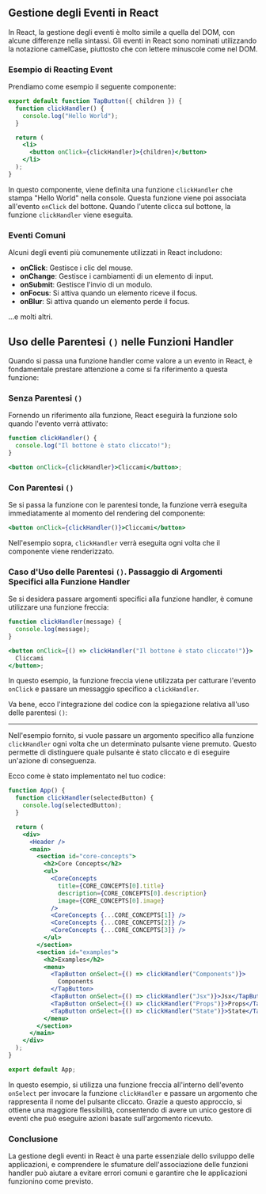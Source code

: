 ## Gestione degli Eventi in React

In React, la gestione degli eventi è molto simile a quella del DOM, con alcune differenze nella sintassi. Gli eventi in React sono nominati utilizzando la notazione camelCase, piuttosto che con lettere minuscole come nel DOM.

### Esempio di Reacting Event

Prendiamo come esempio il seguente componente:

```jsx
export default function TapButton({ children }) {
  function clickHandler() {
    console.log("Hello World");
  }

  return (
    <li>
      <button onClick={clickHandler}>{children}</button>
    </li>
  );
}
```

In questo componente, viene definita una funzione `clickHandler` che stampa "Hello World" nella console. Questa funzione viene poi associata all'evento `onClick` del bottone. Quando l'utente clicca sul bottone, la funzione `clickHandler` viene eseguita.

### Eventi Comuni

Alcuni degli eventi più comunemente utilizzati in React includono:

- **onClick**: Gestisce i clic del mouse.
- **onChange**: Gestisce i cambiamenti di un elemento di input.
- **onSubmit**: Gestisce l'invio di un modulo.
- **onFocus**: Si attiva quando un elemento riceve il focus.
- **onBlur**: Si attiva quando un elemento perde il focus.

...e molti altri.

## Uso delle Parentesi `()` nelle Funzioni Handler

Quando si passa una funzione handler come valore a un evento in React, è fondamentale prestare attenzione a come si fa riferimento a questa funzione:

### Senza Parentesi `()`

Fornendo un riferimento alla funzione, React eseguirà la funzione solo quando l'evento verrà attivato:

```jsx
function clickHandler() {
  console.log("Il bottone è stato cliccato!");
}

<button onClick={clickHandler}>Cliccami</button>;
```

### Con Parentesi `()`

Se si passa la funzione con le parentesi tonde, la funzione verrà eseguita immediatamente al momento del rendering del componente:

```jsx
<button onClick={clickHandler()}>Cliccami</button>
```

Nell'esempio sopra, `clickHandler` verrà eseguita ogni volta che il componente viene renderizzato.

### Caso d'Uso delle Parentesi `()`. Passaggio di Argomenti Specifici alla Funzione Handler

Se si desidera passare argomenti specifici alla funzione handler, è comune utilizzare una funzione freccia:

```jsx
function clickHandler(message) {
  console.log(message);
}

<button onClick={() => clickHandler("Il bottone è stato cliccato!")}>
  Cliccami
</button>;
```

In questo esempio, la funzione freccia viene utilizzata per catturare l'evento `onClick` e passare un messaggio specifico a `clickHandler`.

Va bene, ecco l'integrazione del codice con la spiegazione relativa all'uso delle parentesi `()`:

---

Nell'esempio fornito, si vuole passare un argomento specifico alla funzione `clickHandler` ogni volta che un determinato pulsante viene premuto. Questo permette di distinguere quale pulsante è stato cliccato e di eseguire un'azione di conseguenza.

Ecco come è stato implementato nel tuo codice:

```jsx
function App() {
  function clickHandler(selectedButton) {
    console.log(selectedButton);
  }

  return (
    <div>
      <Header />
      <main>
        <section id="core-concepts">
          <h2>Core Concepts</h2>
          <ul>
            <CoreConcepts
              title={CORE_CONCEPTS[0].title}
              description={CORE_CONCEPTS[0].description}
              image={CORE_CONCEPTS[0].image}
            />
            <CoreConcepts {...CORE_CONCEPTS[1]} />
            <CoreConcepts {...CORE_CONCEPTS[2]} />
            <CoreConcepts {...CORE_CONCEPTS[3]} />
          </ul>
        </section>
        <section id="examples">
          <h2>Examples</h2>
          <menu>
            <TapButton onSelect={() => clickHandler("Components")}>
              Components
            </TapButton>
            <TapButton onSelect={() => clickHandler("Jsx")}>Jsx</TapButton>
            <TapButton onSelect={() => clickHandler("Props")}>Props</TapButton>
            <TapButton onSelect={() => clickHandler("State")}>State</TapButton>
          </menu>
        </section>
      </main>
    </div>
  );
}

export default App;
```

In questo esempio, si utilizza una funzione freccia all'interno dell'evento `onSelect` per invocare la funzione `clickHandler` e passare un argomento che rappresenta il nome del pulsante cliccato. Grazie a questo approccio, si ottiene una maggiore flessibilità, consentendo di avere un unico gestore di eventi che può eseguire azioni basate sull'argomento ricevuto.

### Conclusione

La gestione degli eventi in React è una parte essenziale dello sviluppo delle applicazioni, e comprendere le sfumature dell'associazione delle funzioni handler può aiutare a evitare errori comuni e garantire che le applicazioni funzionino come previsto.
